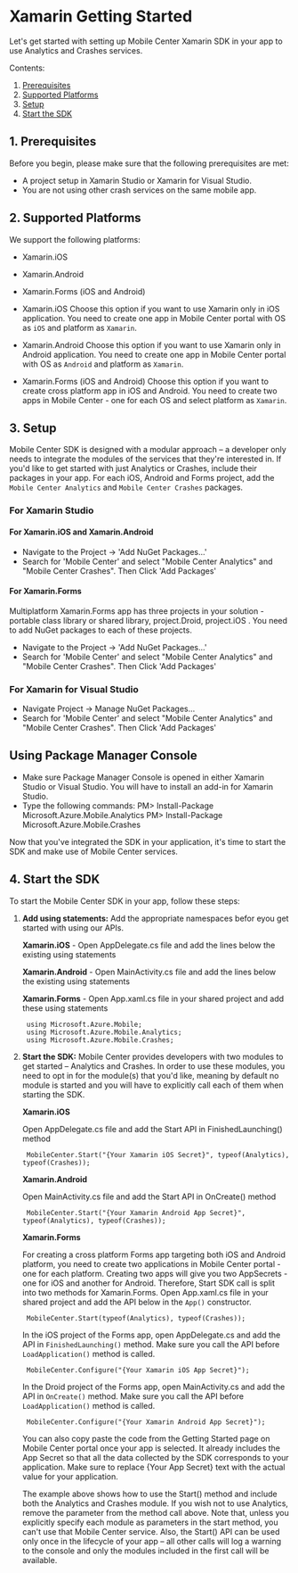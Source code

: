 # Xamarin Getting Started


Let's get started with setting up Mobile Center Xamarin SDK in your app to use Analytics and Crashes services.

Contents:

1. [Prerequisites](#1-prerequisites)
2. [Supported Platforms](#2-supported-platforms)
3. [Setup](#3-setup)
4. [Start the SDK](#4-start-the-sdk)

## 1. Prerequisites

Before you begin, please make sure that the following prerequisites are met:

* A project setup in Xamarin Studio or Xamarin for Visual Studio.
* You are not using other crash services on the same mobile app.

## 2. Supported Platforms

We support the following platforms:

* Xamarin.iOS
* Xamarin.Android
* Xamarin.Forms (iOS and Android)

* Xamarin.iOS
  Choose this option if you want to use Xamarin only in iOS application. You need to create one app in Mobile Center portal with OS as `iOS` and platform as `Xamarin`.
* Xamarin.Android
  Choose this option if you want to use Xamarin only in Android application. You need to create one app in Mobile Center portal with OS as `Android` and platform as `Xamarin`.
* Xamarin.Forms (iOS and Android)
  Choose this option if you want to create cross platform app in iOS and Android. You need to create two apps in Mobile Center - one for each OS and select platform as `Xamarin`.

## 3. Setup

Mobile Center SDK is designed with a modular approach – a developer only needs to integrate the modules of the services that they're interested in. If you'd like to get started with just Analytics or Crashes, include their packages in your app. For each iOS, Android and Forms project, add the `Mobile Center Analytics` and `Mobile Center Crashes` packages.

### For Xamarin Studio

#### For Xamarin.iOS and Xamarin.Android

* Navigate to the Project -> 'Add NuGet Packages...'
* Search for 'Mobile Center' and select "Mobile Center Analytics" and "Mobile Center Crashes". Then Click 'Add Packages'

#### For Xamarin.Forms

Multiplatform Xamarin.Forms app has three projects in your solution - portable class library or shared library, project.Droid, project.iOS . You need to add NuGet packages to each of these projects.

* Navigate to the Project -> 'Add NuGet Packages...'
* Search for 'Mobile Center' and select "Mobile Center Analytics" and "Mobile Center Crashes". Then Click 'Add Packages'

### For Xamarin for Visual Studio

* Navigate Project -> Manage NuGet Packages...
* Search for 'Mobile Center' and select "Mobile Center Analytics" and "Mobile Center Crashes". Then Click 'Add Packages'

## Using Package Manager Console ##

* Make sure Package Manager Console is opened in either Xamarin Studio or Visual Studio. You will have to install an add-in for Xamarin Studio.
* Type the following commands:
   PM> Install-Package Microsoft.Azure.Mobile.Analytics
   PM> Install-Package Microsoft.Azure.Mobile.Crashes


Now that you've integrated the SDK in your application, it's time to start the SDK and make use of Mobile Center services.

## 4. Start the SDK

To start the Mobile Center SDK in your app, follow these steps:

1. **Add using statements:** Add the appropriate namespaces befor eyou get started with using our APIs.

    **Xamarin.iOS** - Open AppDelegate.cs file and add the lines below the existing using statements

    **Xamarin.Android** - Open MainActivity.cs file and add the lines below the existing using statements

    **Xamarin.Forms** - Open App.xaml.cs file in your shared project and add these using statements

        using Microsoft.Azure.Mobile;
        using Microsoft.Azure.Mobile.Analytics;
        using Microsoft.Azure.Mobile.Crashes;

2. **Start the SDK:** Mobile Center provides developers with two modules to get started – Analytics and Crashes. In order to use these modules, you need to opt in for the module(s) that you'd like, meaning by default no module is started and you will have to explicitly call each of them when starting the SDK.

    **Xamarin.iOS**

    Open AppDelegate.cs file and add the Start API in FinishedLaunching() method

        MobileCenter.Start("{Your Xamarin iOS Secret}", typeof(Analytics), typeof(Crashes));

    **Xamarin.Android**

    Open MainActivity.cs file and add the Start API in OnCreate() method

        MobileCenter.Start("{Your Xamarin Android App Secret}", typeof(Analytics), typeof(Crashes));

    **Xamarin.Forms**

     For creating a cross platform Forms app targeting both iOS and Android platform, you need to create two applications in Mobile Center portal - one for each platform. Creating two apps will give you two AppSecrets - one for iOS and another for Android. Therefore, Start SDK call is split into two methods for Xamarin.Forms. Open App.xaml.cs file in your shared project and add the API below in the `App()` constructor.

        MobileCenter.Start(typeof(Analytics), typeof(Crashes));

     In the iOS project of the Forms app, open AppDelegate.cs and add the API in `FinishedLaunching()` method. Make sure you call the API before `LoadApplication()` method is called.

        MobileCenter.Configure("{Your Xamarin iOS App Secret}");

     In the Droid project of the Forms app, open MainActivity.cs and add the API in `OnCreate()` method. Make sure you call the API before `LoadApplication()` method is called.

        MobileCenter.Configure("{Your Xamarin Android App Secret}");

    You can also copy paste the code from the Getting Started page on Mobile Center portal once your app is selected. It already includes the App Secret so that all the data collected by the SDK corresponds to your application. Make sure to replace {Your App Secret} text with the actual value for your application.

    The example above shows how to use the Start() method and include both the Analytics and Crashes module. If you wish not to use Analytics, remove the parameter from the method call above. Note that, unless you explicitly specify each module as parameters in the start method, you can't use that Mobile Center service. Also, the Start() API can be used only once in the lifecycle of your app – all other calls will log a warning to the console and only the modules included in the first call will be available.
